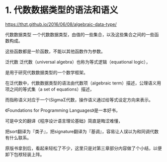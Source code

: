 # 1. 代数数据类型的语法和语义



https://thzt.github.io/2016/06/08/algebraic-data-type/






代数数据类型
一个代数数据类型，由值的一些集合，以及这些集合之间的一些函数构成。

这些函数都是一阶函数，不能以其他函数作为参数。



泛代数
泛代数（universal algebra）也称为等式逻辑（equational logic），

是用于研究代数数据类型的一个数学框架。



在泛代数中，代数数据类型的语法由代数项（algebraic term）描述，公理语义用项之间的等式集（a set of equations）描述，

而指称语义对应于一个\SigmaΣ代数，操作语义通过给等式设定方向来表示。


《Foundations for Programming Languages》是一本好书，

可是中文的翻译《程序设计语言理论基础》简直是晦涩难懂，

把sort翻译为『类子』，把signature翻译为『基调』，容易让人误以为和同调代数有什么联系。

原版书拿到后，看起来轻松了不少，这里只是对第三章部分内容做了个小结，以便卸下包袱轻装上阵。






















